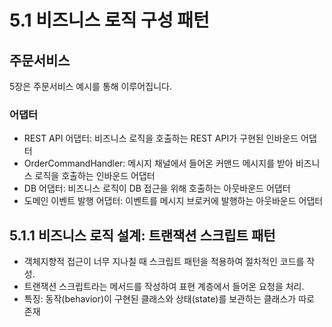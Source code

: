 # 5.1 비즈니스 로직 구성 패턴

## 주문서비스

5장은 주문서비스 예시를 통해 이루어집니다.

### 어댑터

-   REST API 어댑터: 비즈니스 로직을 호출하는 REST API가 구현된 인바운드 어댑터
-   OrderCommandHandler: 메시지 채널에서 들어온 커맨드 메시지를 받아 비즈니스 로직을 호출하는 인바운드 어댑터
-   DB 어댑터: 비즈니스 로직이 DB 접근을 위해 호출하는 아웃바운드 어댑터
-   도메인 이벤트 발행 어댑터: 이벤트를 메시지 브로커에 발행하는 아웃바운드 어댑터

## 5.1.1 비즈니스 로직 설계: 트랜잭션 스크립트 패턴

-   객체지향적 접근이 너무 지나칠 때 스크립트 패턴을 적용하여 절차적인 코드를 작성.
-   트랜잭션 스크립트라는 메서드를 작성하여 표현 계층에서 들어온 요청을 처리.
-   특징: 동작(behavior)이 구현된 클래스와 상태(state)를 보관하는 클래스가 따로 존재
